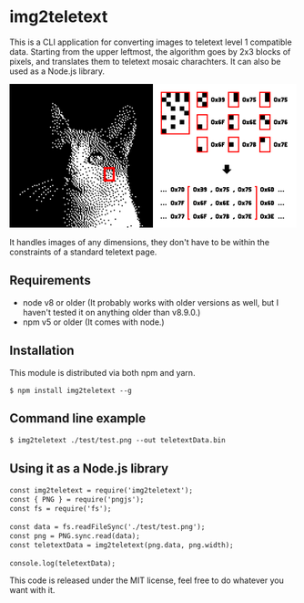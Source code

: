 # img2teletext

This is a CLI application for converting images to teletext level 1 compatible data. Starting from the upper leftmost, the algorithm goes by 2x3 blocks of pixels, and translates them to teletext mosaic charachters. It can also be used as a Node.js library.

![poes]

[poes]: poes.gif

It handles images of any dimensions, they don't have to be within the constraints of a standard teletext page.

## Requirements

- node v8 or older (It probably works with older versions as well, but I haven't tested it on anything older than v8.9.0.)
- npm v5 or older (It comes with node.)

## Installation

This module is distributed via both npm and yarn.

    $ npm install img2teletext --g

## Command line example

    $ img2teletext ./test/test.png --out teletextData.bin

## Using it as a Node.js library

    const img2teletext = require('img2teletext');
    const { PNG } = require('pngjs');
    const fs = require('fs');

    const data = fs.readFileSync('./test/test.png');
	const png = PNG.sync.read(data);
	const teletextData = img2teletext(png.data, png.width);

    console.log(teletextData);

This code is released under the MIT license, feel free to do whatever you want with it.
